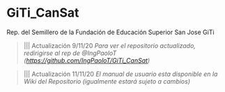 # GiTi_CanSat
Rep. del Semillero de la Fundación de Educación Superior San Jose GiTi

> ||| Actualización 9/11/20
  _Para ver el repositorio actualizado, redirigirse al rep de @IngPaoloT (https://github.com/IngPaoloT/GiTi_CanSat)_


> ||| Actualización 11/11/20
  _El manual de usuario esta disponible en la Wiki del Repositorio (igualmente estará sujeto a cambios)_
